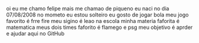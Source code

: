 oi eu me chamo felipe mais me chamao de piqueno
eu naci no dia 07/08/2008
no mometo eu estou solteiro
eu gosto de jogar bola
meu jogo favorito é frre fire
meu sigino é leao
na escola minha materia faforita é matematica
meus dois times faforito é flamego e psg
meu objetivo é aprder e ajudar aqui no GitHub 
